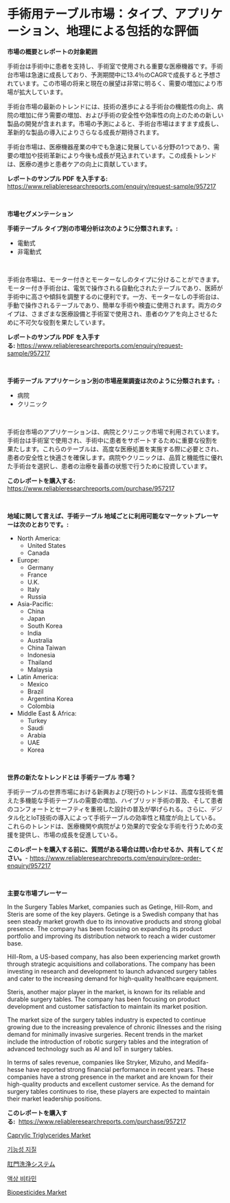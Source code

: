 <p><h1>手術用テーブル市場：タイプ、アプリケーション、地理による包括的な評価</h1></p><p><strong>市場の概要とレポートの対象範囲</strong></p>
<p><p>手術台は手術中に患者を支持し、手術室で使用される重要な医療機器です。手術台市場は急速に成長しており、予測期間中に13.4％のCAGRで成長すると予想されています。この市場の将来と現在の展望は非常に明るく、需要の増加により市場が拡大しています。</p><p>手術台市場の最新のトレンドには、技術の進歩による手術台の機能性の向上、病院の増加に伴う需要の増加、および手術の安全性や効率性の向上のための新しい製品の開発が含まれます。市場の予測によると、手術台市場はますます成長し、革新的な製品の導入によりさらなる成長が期待されます。</p><p>手術台市場は、医療機器産業の中でも急速に発展している分野の1つであり、需要の増加や技術革新により今後も成長が見込まれています。この成長トレンドは、医療の進歩と患者ケアの向上に貢献しています。</p></p>
<p><strong>レポートのサンプル PDF を入手する:</strong> <a href="https://www.reliableresearchreports.com/enquiry/request-sample/957217">https://www.reliableresearchreports.com/enquiry/request-sample/957217</a></p>
<p>&nbsp;</p>
<p><strong>市場セグメンテーション</strong></p>
<p><strong>手術テーブル タイプ別の市場分析は次のように分類されます。:</strong></p>
<p><ul><li>電動式</li><li>非電動式</li></ul></p>
<p>&nbsp;</p>
<p><p>手術台市場は、モーター付きとモーターなしのタイプに分けることができます。モーター付き手術台は、電気で操作される自動化されたテーブルであり、医師が手術中に高さや傾斜を調整するのに便利です。一方、モーターなしの手術台は、手動で操作されるテーブルであり、簡単な手術や検査に使用されます。両方のタイプは、さまざまな医療設備と手術室で使用され、患者のケアを向上させるために不可欠な役割を果たしています。</p></p>
<p><strong>レポートのサンプル PDF を入手する:</strong>&nbsp;<a href="https://www.reliableresearchreports.com/enquiry/request-sample/957217">https://www.reliableresearchreports.com/enquiry/request-sample/957217</a></p>
<p>&nbsp;</p>
<p><strong> 手術テーブル アプリケーション別の市場産業調査は次のように分類されます。:</strong></p>
<p><ul><li>病院</li><li>クリニック</li></ul></p>
<p>&nbsp;</p>
<p><p>手術台市場のアプリケーションは、病院とクリニック市場で利用されています。手術台は手術室で使用され、手術中に患者をサポートするために重要な役割を果たします。これらのテーブルは、高度な医療処置を実施する際に必要とされ、患者の安全性と快適さを確保します。病院やクリニックは、品質と機能性に優れた手術台を選択し、患者の治療を最善の状態で行うために投資しています。</p></p>
<p><strong>このレポートを購入する:</strong>&nbsp; <a href="https://www.reliableresearchreports.com/purchase/957217">https://www.reliableresearchreports.com/purchase/957217</a></p>
<p>&nbsp;</p>
<p><strong>地域に関して言えば、手術テーブル 地域ごとに利用可能なマーケットプレーヤーは次のとおりです。:</strong></p>
<p><ul>
    <li>
        North America:
        <ul>
            <li>United States</li>
            <li>Canada</li>
        </ul>
    </li>
    <li>
        Europe:
        <ul>
            <li>Germany</li>
            <li>France</li>
            <li>U.K.</li>
            <li>Italy</li>
            <li>Russia</li>
        </ul>
    </li>
    <li>
        Asia-Pacific:
        <ul>
            <li>China</li>
            <li>Japan</li>
            <li>South Korea</li>
            <li>India</li>
            <li>Australia</li>
            <li>China Taiwan</li>
            <li>Indonesia</li>
            <li>Thailand</li>
            <li>Malaysia</li>
        </ul>
    </li>
    <li>
        Latin America:
        <ul>
            <li>Mexico</li>
            <li>Brazil</li>
            <li>Argentina Korea</li>
            <li>Colombia</li>
        </ul>
    </li>
    <li>
        Middle East & Africa:
        <ul>
            <li>Turkey</li>
            <li>Saudi</li>
            <li>Arabia</li>
            <li>UAE</li>
            <li>Korea</li>
        </ul>
    </li>
    </ul></p>
<p>&nbsp;</p>
<p><strong>世界の新たなトレンドとは 手術テーブル 市場？</strong></p>
<p><p>手術テーブルの世界市場における新興および現行のトレンドは、高度な技術を備えた多機能な手術テーブルの需要の増加、ハイブリッド手術の普及、そして患者のコンフォートとセーフティを重視した設計の普及が挙げられる。さらに、デジタル化とIoT技術の導入によって手術テーブルの効率性と精度が向上している。これらのトレンドは、医療機関や病院がより効果的で安全な手術を行うための支援を提供し、市場の成長を促進している。</p></p>
<p><strong>このレポートを購入する前に、質問がある場合は問い合わせるか、共有してください。</strong>- <a href="https://www.reliableresearchreports.com/enquiry/pre-order-enquiry/957217">https://www.reliableresearchreports.com/enquiry/pre-order-enquiry/957217</a></p>
<p>&nbsp;</p>
<p><strong>主要な市場プレーヤー</strong></p>
<p><p>In the Surgery Tables Market, companies such as Getinge, Hill-Rom, and Steris are some of the key players. Getinge is a Swedish company that has seen steady market growth due to its innovative products and strong global presence. The company has been focusing on expanding its product portfolio and improving its distribution network to reach a wider customer base.</p><p>Hill-Rom, a US-based company, has also been experiencing market growth through strategic acquisitions and collaborations. The company has been investing in research and development to launch advanced surgery tables and cater to the increasing demand for high-quality healthcare equipment.</p><p>Steris, another major player in the market, is known for its reliable and durable surgery tables. The company has been focusing on product development and customer satisfaction to maintain its market position.</p><p>The market size of the surgery tables industry is expected to continue growing due to the increasing prevalence of chronic illnesses and the rising demand for minimally invasive surgeries. Recent trends in the market include the introduction of robotic surgery tables and the integration of advanced technology such as AI and IoT in surgery tables.</p><p>In terms of sales revenue, companies like Stryker, Mizuho, and Medifa-hesse have reported strong financial performance in recent years. These companies have a strong presence in the market and are known for their high-quality products and excellent customer service. As the demand for surgery tables continues to rise, these players are expected to maintain their market leadership positions.</p></p>
<p><strong>このレポートを購入する:</strong>&nbsp;&nbsp;<a href="https://www.reliableresearchreports.com/purchase/957217">https://www.reliableresearchreports.com/purchase/957217</a></p>
<p><p><a href="https://github.com/Sherrillcrooksxa8i18ucf2m/Market-Research-Report-List-1/blob/main/caprylic-triglycerides-market.md">Caprylic Triglycerides Market</a></p><p><a href="https://medium.com/@dayoosianosg/%EA%B8%B0%EB%8A%A5%EC%84%B1-%EC%A7%80%EC%A7%88-%EC%8B%9C%EC%9E%A5-%EC%A1%B0%EC%82%AC-%EB%B3%B4%EA%B3%A0%EC%84%9C-2024%EB%85%84%EB%B6%80%ED%84%B0-2031%EB%85%84%EA%B9%8C%EC%A7%80%EC%9D%98-%EC%97%AD%EC%82%AC-%EB%B0%8F-%EC%98%88%EC%B8%A1-d2d8b44f9bd0">기능성 지질</a></p><p><a href="https://medium.com/@javiermante/%E8%82%9B%E9%96%80%E7%81%8C%E6%B4%97%E3%82%B7%E3%82%B9%E3%83%86%E3%83%A0%E5%B8%82%E5%A0%B4-%E5%B8%82%E5%A0%B4%E3%82%B7%E3%82%A7%E3%82%A2-%E5%B8%82%E5%A0%B4%E5%8B%95%E5%90%91-%E5%B0%86%E6%9D%A5%E3%81%AE%E6%88%90%E9%95%B7%E3%82%92%E6%8E%A2%E3%82%8B-4946eaeea512">肛門洗浄システム</a></p><p><a href="https://medium.com/@dayoosianosg/%EC%95%A1%EC%83%81-%EB%B9%84%ED%83%80%EB%AF%BC-%EC%8B%9C%EC%9E%A5-%EC%8B%9C%EC%9E%A5-%EC%A0%90%EC%9C%A0%EC%9C%A8-%EC%8B%9C%EC%9E%A5-%EB%8F%99%ED%96%A5-%EB%B0%8F-%EB%AF%B8%EB%9E%98-%EC%84%B1%EC%9E%A5-%ED%83%90%EC%83%89-b17e17e8355f">액상 비타민</a></p><p><a href="https://cat-emmental-94b.notion.site/Biopesticides-Market-Size-and-Growth-Market-Segmentation-Regional-and-Country-Breakdowns-and-Mark-075f7f756f474fcdba17f806596dbf10">Biopesticides Market</a></p></p>